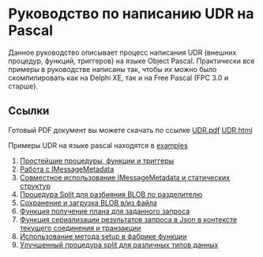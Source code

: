 Руководство по написанию UDR на Pascal
======================================

Данное руководство описывает процесс написания UDR (внешних процедур, функций,
триггеров) на языке Object Pascal. Практически все примеры в руководстве
написаны так, чтобы их можно было скомпилировать как на Delphi XE, так и на Free
Pascal (FPC 3.0 и старше).



Ссылки
------

Готовый PDF документ вы можете скачать по ссылке
[UDR.pdf](https://github.com/sim1984/udr-book/releases/download/1/udr.pdf)
[UDR.html](https://github.com/sim1984/udr-book/releases/download/1/udr.html)

Примеры UDR на языке pascal находятся в
[examples](https://github.com/sim1984/udr-book/tree/master/examples)

1. [Простейшие процедуры, функции и триггеры](https://github.com/sim1984/udr-book/tree/master/examples/01.%20SumArgs)
2. [Работа с IMessageMetadata](https://github.com/sim1984/udr-book/tree/master/examples/02.%20SumArgs_MessageMetadata)
3. [Совместное использование IMessageMetadata и статических структур](https://github.com/sim1984/udr-book/tree/master/examples/03.%20SumArgs_Mixed)
4. [Процедура Split для разбияния BLOB по разделителю](https://github.com/sim1984/udr-book/tree/master/examples/04.%20Split)
5. [Сохранение и загрузка BLOB в/из файла](https://github.com/sim1984/udr-book/tree/master/examples/05.%20BlobSaveLoad)
6. [Функция получение плана для заданного запроса](https://github.com/sim1984/udr-book/tree/master/examples/07.%20ExplainPlan)
7. [Функция сериализации результатов запроса в Json в контексте текущего соединения и транзакции](https://github.com/sim1984/udr-book/tree/master/examples/08.%20Json)
8. [Использование метода setup в фабрике функции](http://github.com/sim1984/udr-book/tree/master/examples/09.%20Setup_method)
9. [Улучшенный процедура split для различных типов данных](http://github.com/sim1984/udr-book/tree/master/examples/10.%20BlobSplit)


